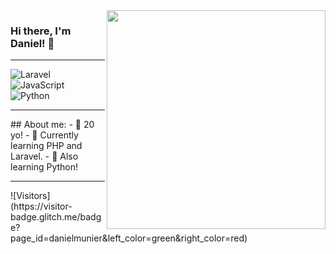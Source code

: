<img align="right" src="https://agencefl.com/wp-content/uploads/2020/05/creation-site-internet-perpignan-1.png" height="350"/>

### Hi there, I'm Daniel! 👋
<hr>

![Laravel](https://img.shields.io/badge/laravel-%23FF2D20.svg?style=for-the-badge&logo=laravel&logoColor=white)
![JavaScript](https://shields.io/badge/JavaScript-3178C6?logo=JavaScript&logoColor=FFF&style=for-the-badge)
![Python](https://shields.io/badge/Python-3178C6?logo=Python&logoColor=FFF&style=for-the-badge)
<hr>
## About me:
- 🎂 20 yo!
- 👾 Currently learning PHP and Laravel.
- 🦀 Also learning Python!
<hr>
 ![Visitors](https://visitor-badge.glitch.me/badge?page_id=danielmunier&left_color=green&right_color=red)


